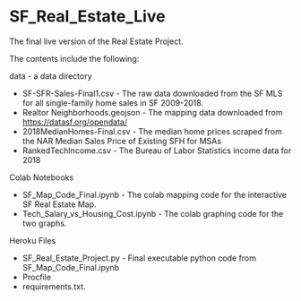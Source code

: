 # SF_Real_Estate_Live
The final live version of the Real Estate Project.

The contents include the following:

data - a data directory
- SF-SFR-Sales-Final1.csv - The raw data downloaded from the SF MLS for all single-family home sales in SF 2009-2018.
- Realtor Neighborhoods.geojson - The mapping data downloaded from https://datasf.org/opendata/
- 2018MedianHomes-Final.csv - The median home prices scraped from the NAR Median Sales Price of Existing SFH for MSAs
- RankedTechIncome.csv - The Bureau of Labor Statistics income data for 2018

Colab Notebooks

- SF_Map_Code_Final.ipynb - The colab mapping code for the interactive SF Real Estate Map.
- Tech_Salary_vs_Housing_Cost.ipynb - The colab graphing code for the two graphs.

Heroku Files

- SF_Real_Estate_Project.py - Final executable python code from SF_Map_Code_Final.ipynb
- Procfile
- requirements.txt.

